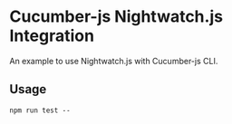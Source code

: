 # Cucumber-js Nightwatch.js Integration

An example to use Nightwatch.js with Cucumber-js CLI.

## Usage

```
npm run test -- 
```